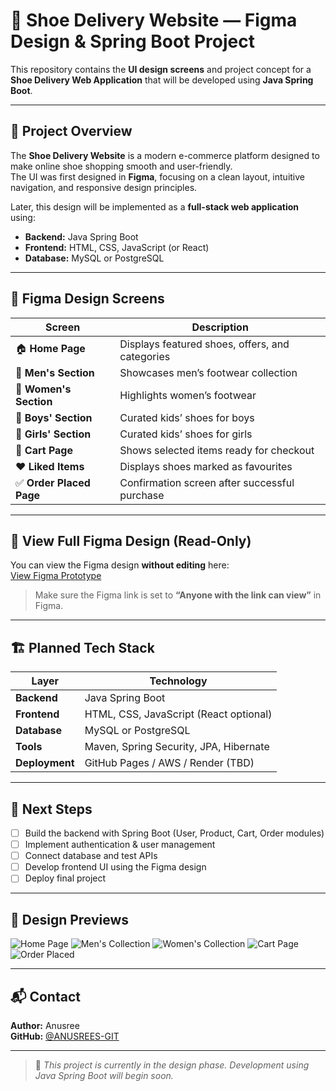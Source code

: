 # 👟 Shoe Delivery Website — Figma Design & Spring Boot Project

This repository contains the **UI design screens** and project concept for a **Shoe Delivery Web Application** that will be developed using **Java Spring Boot**.

---

## 🧠 Project Overview

The **Shoe Delivery Website** is a modern e-commerce platform designed to make online shoe shopping smooth and user-friendly.  
The UI was first designed in **Figma**, focusing on a clean layout, intuitive navigation, and responsive design principles.

Later, this design will be implemented as a **full-stack web application** using:
- **Backend:** Java Spring Boot  
- **Frontend:** HTML, CSS, JavaScript (or React)  
- **Database:** MySQL or PostgreSQL  

---

## 🎨 Figma Design Screens

| Screen | Description |
|--------|--------------|
| 🏠 **Home Page** | Displays featured shoes, offers, and categories |
| 👞 **Men's Section** | Showcases men’s footwear collection |
| 👟 **Women's Section** | Highlights women’s footwear |
| 👦 **Boys' Section** | Curated kids’ shoes for boys |
| 👧 **Girls' Section** | Curated kids’ shoes for girls |
| 🛒 **Cart Page** | Shows selected items ready for checkout |
| ❤️ **Liked Items** | Displays shoes marked as favourites |
| ✅ **Order Placed Page** | Confirmation screen after successful purchase |

---

## 🔗 View Full Figma Design (Read-Only)

You can view the Figma design **without editing** here:  
[View Figma Prototype](https://www.figma.com/design/BCfPKY1uF1DHzGY74CVtxG/SHOES-HOME?node-id=0-1&t=phNF3vuIBKRpi2jJ-1)  

> Make sure the Figma link is set to **“Anyone with the link can view”** in Figma.

---

## 🏗️ Planned Tech Stack

| Layer | Technology |
|-------|-------------|
| **Backend** | Java Spring Boot |
| **Frontend** | HTML, CSS, JavaScript (React optional) |
| **Database** | MySQL or PostgreSQL |
| **Tools** | Maven, Spring Security, JPA, Hibernate |
| **Deployment** | GitHub Pages / AWS / Render (TBD) |

---

## 🚀 Next Steps
- [ ] Build the backend with Spring Boot (User, Product, Cart, Order modules)
- [ ] Implement authentication & user management
- [ ] Connect database and test APIs
- [ ] Develop frontend UI using the Figma design
- [ ] Deploy final project

---

## 📸 Design Previews

![Home Page](home.png)
![Men's Collection](men.png)
![Women's Collection](women.png)
![Cart Page](cart.png)
![Order Placed](order-placed.png)

---

## 📬 Contact

**Author:** Anusree  
**GitHub:** [@ANUSREES-GIT](https://github.com/ANUSREES-GIT)

---

> 🩵 *This project is currently in the design phase. Development using Java Spring Boot will begin soon.*
